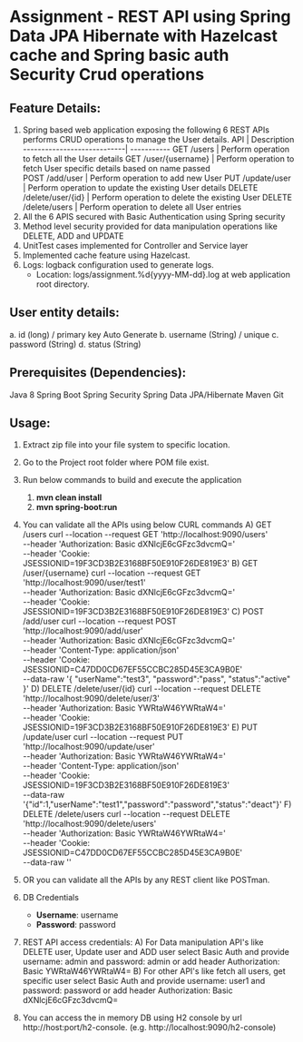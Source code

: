 Assignment - REST API using Spring Data JPA Hibernate with Hazelcast cache and Spring basic auth  Security Crud operations 
============== 
Feature Details:
-------------------
1. Spring based web application exposing the following 6 REST APIs performs CRUD operations to manage the User details.
	API			                | Description
	----------------------------| -----------
	GET /users	      	        | Perform operation to fetch all the User details
	GET /user/{username}	    | Perform operation to fetch User specific details based on name passed	 
	POST /add/user		        | Perform operation to add new User 
	PUT /update/user		    | Perform operation to update the existing User details
	DELETE /delete/user/{id}	| Perform operation to delete the existing User
	DELETE /delete/users    	| Perform operation to delete all User entries
2. All the 6 APIS secured with Basic Authentication using Spring security
3. Method level security provided for data manipulation operations like DELETE, ADD and UPDATE
4. UnitTest cases implemented for Controller and Service layer
5. Implemented cache feature using Hazelcast. 
6. Logs: logback configuration used to generate logs.
	* Location: logs/assignment.%d{yyyy-MM-dd}.log at web application root directory.
	
User entity details:
-----------------------
a. id (long) / primary key Auto Generate
b. username (String) / unique
c. password (String)
d. status (String) 

Prerequisites (Dependencies): 
---------------------------------
Java 8
Spring Boot
Spring Security
Spring Data JPA/Hibernate
Maven
Git

Usage: 
---------
1. Extract zip file into your file system to specific location.
2. Go to the Project root folder where POM file exist.
3. Run below commands to build and execute the application
	1. __mvn clean install__
	1. __mvn spring-boot:run__
4. You can validate all the APIs using below CURL commands
	A) GET /users
	curl --location --request GET 'http://localhost:9090/users' \
         --header 'Authorization: Basic dXNlcjE6cGFzc3dvcmQ=' \
         --header 'Cookie: JSESSIONID=19F3CD3B2E3168BF50E910F26DE819E3'	
	B) GET /user/{username}
	curl --location --request GET 'http://localhost:9090/user/test1' \
         --header 'Authorization: Basic dXNlcjE6cGFzc3dvcmQ=' \
         --header 'Cookie: JSESSIONID=19F3CD3B2E3168BF50E910F26DE819E3'
	C) POST /add/user
	curl --location --request POST 'http://localhost:9090/add/user' \
         --header 'Authorization: Basic dXNlcjE6cGFzc3dvcmQ=' \
         --header 'Content-Type: application/json' \
         --header 'Cookie: JSESSIONID=C47DD0CD67EF55CCBC285D45E3CA9B0E' \
         --data-raw '{
                      "userName":"test3",
                      "password":"pass",
                      "status":"active"
                     }'	
	D) DELETE /delete/user/{id}
	curl --location --request DELETE 'http://localhost:9090/delete/user/3' \
         --header 'Authorization: Basic YWRtaW46YWRtaW4=' \
         --header 'Cookie: JSESSIONID=19F3CD3B2E3168BF50E910F26DE819E3'
    E) PUT /update/user
    curl --location --request PUT 'http://localhost:9090/update/user' \
         --header 'Authorization: Basic YWRtaW46YWRtaW4=' \
         --header 'Content-Type: application/json' \
         --header 'Cookie: JSESSIONID=19F3CD3B2E3168BF50E910F26DE819E3' \
         --data-raw '{"id":1,"userName":"test1","password":"password","status":"deact"}'
    F) DELETE /delete/users
    curl --location --request DELETE 'http://localhost:9090/delete/users' \
         --header 'Authorization: Basic YWRtaW46YWRtaW4=' \
         --header 'Cookie: JSESSIONID=C47DD0CD67EF55CCBC285D45E3CA9B0E' \
         --data-raw ''         
5. OR you can validate all the APIs by any REST client like POSTman.
6. DB Credentials
	* __Username__: username
	* __Password__: password
7. REST API access credentials:
   A) For Data manipulation API's like DELETE user, Update user and ADD user  select Basic Auth and provide username: admin and password: admin
      or add header Authorization: Basic YWRtaW46YWRtaW4=
   B) For other API's like fetch all users, get specific user select Basic Auth and provide username: user1 and password: password
      or add header Authorization: Basic dXNlcjE6cGFzc3dvcmQ=
		
8. You can access the in memory DB using H2 console by url http://host:port/h2-console. (e.g. http://localhost:9090/h2-console)
